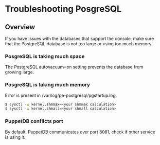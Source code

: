 # Troubleshooting PosgreSQL

## Overview
If you have issues with the databases that support the console, make sure that the PostgreSQL database is not too large or using too much memory.

### PosgreSQL is taking much space
The PostgreSQL autovacuum=on setting prevents the database from growing large.

### PosgreSQL is taking much memory
Error is present in /var/log/pe-postgresql/pgstartup.log.

```bash
$ sysctl -w kernel.shmmax=<your shmmax calculation>
$ sysctl -w kernel.shmall=<your shmall calculation>
```

### PuppetDB conflicts port 

By default, PuppetDB communicates over port 8081, check if other service is using it.
